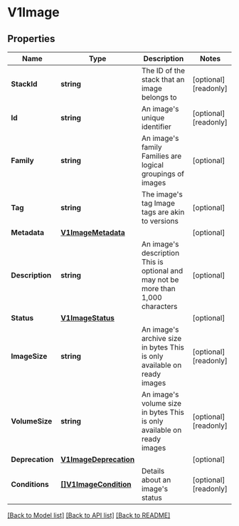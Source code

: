 # V1Image

## Properties

Name | Type | Description | Notes
------------ | ------------- | ------------- | -------------
**StackId** | **string** | The ID of the stack that an image belongs to | [optional] [readonly] 
**Id** | **string** | An image&#39;s unique identifier | [optional] [readonly] 
**Family** | **string** | An image&#39;s family  Families are logical groupings of images | [optional] 
**Tag** | **string** | The image&#39;s tag  Image tags are akin to versions | [optional] 
**Metadata** | [**V1ImageMetadata**](v1ImageMetadata.md) |  | [optional] 
**Description** | **string** | An image&#39;s description  This is optional and may not be more than 1,000 characters | [optional] 
**Status** | [**V1ImageStatus**](v1ImageStatus.md) |  | [optional] 
**ImageSize** | **string** | An image&#39;s archive size in bytes  This is only available on ready images | [optional] [readonly] 
**VolumeSize** | **string** | An image&#39;s volume size in bytes  This is only available on ready images | [optional] [readonly] 
**Deprecation** | [**V1ImageDeprecation**](v1ImageDeprecation.md) |  | [optional] 
**Conditions** | [**[]V1ImageCondition**](v1ImageCondition.md) | Details about an image&#39;s status | [optional] [readonly] 

[[Back to Model list]](../README.md#documentation-for-models) [[Back to API list]](../README.md#documentation-for-api-endpoints) [[Back to README]](../README.md)


